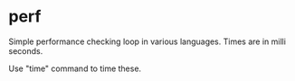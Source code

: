 # perf
Simple performance checking loop in various languages.
Times are in milli seconds.

Use "time" command to time these.
